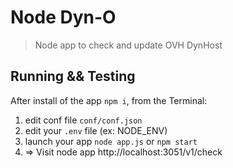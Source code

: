 # Node Dyn-O

> Node app to check and update OVH DynHost

## Running && Testing

After install of the app ``npm i``, from the Terminal:

1. edit conf file `conf/conf.json`
2. edit your `.env` file (ex: NODE_ENV)
3. launch your app `node app.js` or `npm start`
4. => Visit node app http://localhost:3051/v1/check
